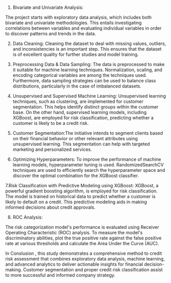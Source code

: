 
1. Bivariate and Univariate Analysis:

The project starts with exploratory data analysis, which includes both bivariate and univariate methodologies. This entails investigating correlations between variables and evaluating individual variables in order to discover patterns and trends in the data.

2. Data Cleaning:
Cleaning the dataset to deal with missing values, outliers, and inconsistencies is an important step. This ensures that the dataset is of excellent quality for further studies and model training.



3. Preprocessing Data & Data Sampling:
The data is preprocessed to make it suitable for machine learning techniques. Normalization, scaling, and encoding categorical variables are among the techniques used. Furthermore, data sampling strategies can be used to balance class distributions, particularly in the case of imbalanced datasets.


4. Unsupervised and Supervised Machine Learning:
Unsupervised learning techniques, such as clustering, are implemented for customer segmentation. This helps identify distinct groups within the customer base. On the other hand, supervised learning models, including XGBoost, are employed for risk classification, predicting whether a customer is likely to be a credit risk.

5. Customer Segmentation:The initiative intends to segment clients based on their financial behavior or other relevant attributes using unsupervised learning. This segmentation can help with targeted marketing and personalized services.


6. Optimizing Hyperparameters: To improve the performance of machine learning models, hyperparameter tuning is used. RandomizedSearchCV techniques are used to efficiently search the hyperparameter space and discover the optimal combination for the XGBoost classifier.



7.Risk Classification with Predictive Modeling using XGBoost:
XGBoost, a powerful gradient boosting algorithm, is employed for risk classification. The model is trained on historical data to predict whether a customer is likely to default on a credit. This predictive modeling aids in making informed decisions about credit approvals.

8. ROC Analysis:


The risk categorization model's performance is evaluated using Receiver Operating Characteristic (ROC) analysis. To measure the model's discriminatory abilities, plot the true positive rate against the false positive rate at various thresholds and calculate the Area Under the Curve (AUC).


In Conslusion , this study demonstrates a comprehensive method to credit risk assessment that combines exploratory data analysis, machine learning, and advanced analytics to deliver actionable insights for financial decision-making. Customer segmentation and proper credit risk classification assist to more successful and informed company strategy.




